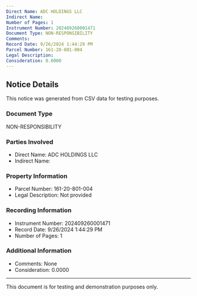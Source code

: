 ```yaml
---
Direct Name: ADC HOLDINGS LLC
Indirect Name: 
Number of Pages: 1
Instrument Number: 202409260001471
Document Type: NON-RESPONSIBILITY
Comments: 
Record Date: 9/26/2024 1:44:29 PM
Parcel Number: 161-20-801-004
Legal Description: 
Consideration: 0.0000
---
```


## Notice Details

This notice was generated from CSV data for testing purposes.

### Document Type
NON-RESPONSIBILITY

### Parties Involved
- Direct Name: ADC HOLDINGS LLC
- Indirect Name: 

### Property Information
- Parcel Number: 161-20-801-004
- Legal Description: Not provided

### Recording Information
- Instrument Number: 202409260001471
- Record Date: 9/26/2024 1:44:29 PM
- Number of Pages: 1

### Additional Information
- Comments: None
- Consideration: 0.0000

---

This document is for testing and demonstration purposes only.
